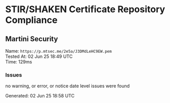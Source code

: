 # STIR/SHAKEN Certificate Repository Compliance

## Martini Security

Name: `https://p.mtsec.me/2e5a/J3DMdLeHC9EW.pem`\
Tested At: 02 Jun 25 18:49 UTC\
Time: 129ms

### Issues

no warning, or error, or notice date level issues were found

Generated: 02 Jun 25 18:58 UTC